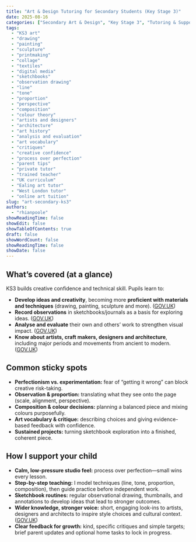 ```yaml
---
title: "Art & Design Tutoring for Secondary Students (Key Stage 3)"
date: 2025-08-16
categories: ["Secondary Art & Design", "Key Stage 3", "Tutoring & Support", "National Curriculum (England)"]
tags:
  - "KS3 art"
  - "drawing"
  - "painting"
  - "sculpture"
  - "printmaking"
  - "collage"
  - "textiles"
  - "digital media"
  - "sketchbooks"
  - "observation drawing"
  - "line"
  - "tone"
  - "proportion"
  - "perspective"
  - "composition"
  - "colour theory"
  - "artists and designers"
  - "architecture"
  - "art history"
  - "analysis and evaluation"
  - "art vocabulary"
  - "critiques"
  - "creative confidence"
  - "process over perfection"
  - "parent tips"
  - "private tutor"
  - "trained teacher"
  - "UK curriculum"
  - "Ealing art tutor"
  - "West London tutor"
  - "online art tuition"
slug: "art-secondary-ks3"
authors:
  - "rhianpoole"
showReadingTime: false
showEdit: false
showTableOfContents: true
draft: false
showWordCount: false
showReadingTime: false
showDate: false
---
```


## What’s covered (at a glance)

KS3 builds creative confidence and technical skill. Pupils learn to:
- **Develop ideas and creativity**, becoming more **proficient with materials and techniques** (drawing, painting, sculpture and more). ([GOV.UK][1])  
- **Record observations** in sketchbooks/journals as a basis for exploring ideas. ([GOV.UK][1])  
- **Analyse and evaluate** their own and others’ work to strengthen visual impact. ([GOV.UK][1])  
- **Know about artists, craft makers, designers and architecture**, including major periods and movements from ancient to modern. ([GOV.UK][1])

## Common sticky spots

- **Perfectionism vs. experimentation:** fear of “getting it wrong” can block creative risk-taking.  
- **Observation & proportion:** translating what they see onto the page (scale, alignment, perspective).  
- **Composition & colour decisions:** planning a balanced piece and mixing colours purposefully.  
- **Art vocabulary & critique:** describing choices and giving evidence-based feedback with confidence.  
- **Sustained projects:** turning sketchbook exploration into a finished, coherent piece.

## How I support your child

- **Calm, low-pressure studio feel:** process over perfection—small wins every lesson.  
- **Step-by-step teaching:** I model techniques (line, tone, proportion, composition), then guide practice before independent work.  
- **Sketchbook routines:** regular observational drawing, thumbnails, and annotations to develop ideas that lead to stronger outcomes.  
- **Wider knowledge, stronger voice:** short, engaging look-ins to artists, designers and architects to inspire style choices and cultural context. ([GOV.UK][1])  
- **Clear feedback for growth:** kind, specific critiques and simple targets; brief parent updates and optional home tasks to lock in progress.

[1]: https://assets.publishing.service.gov.uk/media/5a7c4e02ed915d3d0e87b798/SECONDARY_national_curriculum_-_Art_and_design.pdf "Art and design programmes of study: key stage 3"